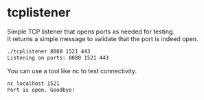 # tcplistener

 Simple TCP listener that opens ports as needed for testing.  
 It returns a simple message to validate that the port is indeed open.

 ```bash
./tcplistener 8080 1521 443
Listening on ports: 8080 1521 443 
 ```

You can use a tool like nc to test connectivity.

```bash
nc localhost 1521
Port is open. Goodbye!
```
